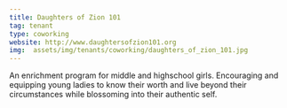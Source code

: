 ```yaml
---
title: Daughters of Zion 101
tag: tenant
type: coworking
website: http://www.daughtersofzion101.org
img:  assets/img/tenants/coworking/daughters_of_zion_101.jpg
---
```


An enrichment program for middle and highschool girls. Encouraging and equipping young ladies to know their worth and live beyond their circumstances while blossoming into their authentic self. 
